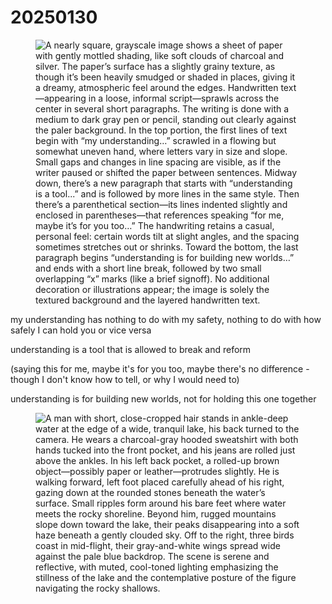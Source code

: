 # 20250130

<figure><img src="../../.gitbook/assets/Untitled_Artwork.PNG" alt="A nearly square, grayscale image shows a sheet of paper with gently mottled shading, like soft clouds of charcoal and silver. The paper’s surface has a slightly grainy texture, as though it’s been heavily smudged or shaded in places, giving it a dreamy, atmospheric feel around the edges. Handwritten text—appearing in a loose, informal script—sprawls across the center in several short paragraphs. The writing is done with a medium to dark gray pen or pencil, standing out clearly against the paler background.    In the top portion, the first lines of text begin with “my understanding…” scrawled in a flowing but somewhat uneven hand, where letters vary in size and slope. Small gaps and changes in line spacing are visible, as if the writer paused or shifted the paper between sentences. Midway down, there’s a new paragraph that starts with “understanding is a tool...” and is followed by more lines in the same style. Then there’s a parenthetical section—its lines indented slightly and enclosed in parentheses—that references speaking “for me, maybe it’s for you too…” The handwriting retains a casual, personal feel: certain words tilt at slight angles, and the spacing sometimes stretches out or shrinks.    Toward the bottom, the last paragraph begins “understanding is for building new worlds…” and ends with a short line break, followed by two small overlapping “x” marks (like a brief signoff). No additional decoration or illustrations appear; the image is solely the textured background and the layered handwritten text."><figcaption></figcaption></figure>

my understanding has nothing to do with my safety, nothing to do with how safely I can hold you or vice versa

understanding is a tool that is allowed to break and reform

(saying this for me, maybe it's for you too, maybe there's no difference - though I don't know how to tell, or why I would need to)

understanding is for building new worlds, not for holding this one together

<figure><img src="../../.gitbook/assets/DSC_3673.jpg" alt="A man with short, close-cropped hair stands in ankle-deep water at the edge of a wide, tranquil lake, his back turned to the camera. He wears a charcoal-gray hooded sweatshirt with both hands tucked into the front pocket, and his jeans are rolled just above the ankles. In his left back pocket, a rolled-up brown object—possibly paper or leather—protrudes slightly. He is walking forward, left foot placed carefully ahead of his right, gazing down at the rounded stones beneath the water’s surface.  Small ripples form around his bare feet where water meets the rocky shoreline. Beyond him, rugged mountains slope down toward the lake, their peaks disappearing into a soft haze beneath a gently clouded sky. Off to the right, three birds coast in mid-flight, their gray-and-white wings spread wide against the pale blue backdrop. The scene is serene and reflective, with muted, cool-toned lighting emphasizing the stillness of the lake and the contemplative posture of the figure navigating the rocky shallows."><figcaption></figcaption></figure>
